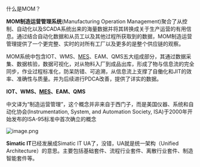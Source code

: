 什么是MOM？

**MOM制造运营管理系统**(Manufacturing Operation Management)聚合了从控制、自动化以及SCADA系统出来的海量数据并将其转换成关于生产运营的有用信息。通过结合自动化数据和从员工以及其他过程所获取到的数据，MOM制造运营管理提供了一个更完整、实时的对所有工厂以及更多的是整个供应链的观察。

MOM系统中包含IOT、WMS、[MES](https://link.zhihu.com/?target=https%3A//www.evget.com/solution/mes)、EAM、QMS五大组成部分，其通过数据采集、数据核验，数据可视化，对从物料入厂到成品出库，形成了物与信息流的完全同步，作业过程标准化，防呆防错、可追溯，从信息流上支撑了自働化和JIT的效率、准确性与质量。并为后续进行PDCA改善，提供了详实的数据。

**IOT、WMS、[MES](https://link.zhihu.com/?target=https%3A//www.evget.com/solution/mes)、EAM、QMS**

中文译为“制造运营管理”，这个概念并非来自于西门子，而是美国仪器、系统和自动化协会(Instrumentation, System, and Automation Society, ISA)于2000年开始发布的ISA-95标准中首次确立的概念

![image.png](./assets/image.png)

**Simatic IT**已经发展成Simatic IT UA了，没错，UA就是统一架构（Unified Architecture）的意思。主要包括基础套件、流程行业套件、离散行业套件、制造智能套件等。
